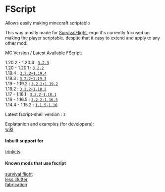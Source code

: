 # FScript

Allows easily making minecraft scriptable

This was mostly made for [SurvivalFlight](https://github.com/sfort/MC-SurvivalFlight),
ergo it's currently focused on making the player scriptable.
despite that it easy to extend and apply to any other mod.

MC Version / Latest Available FScript:

1.20.2 - 1.20.4 : [`3.2.3`](https://github.com/SFort/FScript/releases/tag/r3.2.3)  
1.20   - 1.20.1 : [`3.2.2`](https://github.com/SFort/FScript/releases/tag/r3.2.2)  
1.19.4          : [`3.2.2+1.19.4`](https://github.com/SFort/FScript/releases/tag/r3.2.2)  
1.19.3          : [`3.2.2+1.19.3`](https://github.com/SFort/FScript/releases/tag/r3.2.2)  
1.19   - 1.19.2 : [`3.2.2+1.19.2`](https://github.com/SFort/FScript/releases/tag/r3.2.2)  
1.18.2          : [`3.2.2+1.18.2`](https://github.com/SFort/FScript/releases/tag/r3.2.2)  
1.17   - 1.18.1 : [`3.2.2-1.18.1`](https://github.com/SFort/FScript/releases/tag/r3.2.2)  
1.16   - 1.16.5 : [`3.2.2-1.16.5`](https://github.com/SFort/FScript/releases/tag/r3.2.2)  
1.14.4 - 1.15.2 : [`1.1.5-1.16`](https://github.com/SFort/FScript/releases/tag/r1.1.5)  


Latest fscript-shell version : `3`

Explatanion and examples (for developers):  
[wiki](https://github.com/SFort/FScript/wiki)

#### Inbuilt support for
[trinkets](https://github.com/emilyploszaj/trinkets)

#### Known mods that use fscript
[survival flight](https://github.com/sfort/mc-survivalflight)  
[less clutter](https://github.com/sfort/mc-lessclutter)  
[fabrication](https://github.com/unascribed/fabrication)
